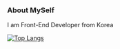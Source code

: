 ### About MySelf

I am Front-End Developer from Korea

[![Top Langs](https://github-readme-stats.vercel.app/api/top-langs/?username=seogki&layout=donut)](https://github.com/seogki/github-readme-stats)


<!--
**seogki/seogki** is a ✨ _special_ ✨ repository because its `README.md` (this file) appears on your GitHub profile.

Here are some ideas to get you started:

- 🔭 I’m currently working on ...
- 🌱 I’m currently learning ...
- 👯 I’m looking to collaborate on ...
- 🤔 I’m looking for help with ...
- 💬 Ask me about ...
- 📫 How to reach me: ...
- 😄 Pronouns: ...
- ⚡ Fun fact: ...
-->
